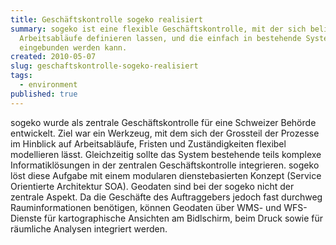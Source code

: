 ```yaml
---
title: Geschäftskontrolle sogeko realisiert
summary: sogeko ist eine flexible Geschäftskontrolle, mit der sich beliebige
  Arbeitsabläufe definieren lassen, und die einfach in bestehende Systeme
  eingebunden werden kann.
created: 2010-05-07
slug: geschaftskontrolle-sogeko-realisiert
tags:
  - environment
published: true
---
```

sogeko wurde als zentrale Geschäftskontrolle für eine Schweizer Behörde entwickelt. Ziel war ein Werkzeug, mit dem sich der Grossteil der Prozesse im Hinblick auf Arbeitsabläufe, Fristen und Zuständigkeiten flexibel modellieren lässt. Gleichzeitig sollte das System bestehende teils komplexe Informatiklösungen in der zentralen Geschäftskontrolle integrieren. sogeko löst diese Aufgabe mit einem modularen dienstebasierten Konzept (Service Orientierte Architektur SOA). Geodaten sind bei der sogeko nicht der zentrale Aspekt. Da die Geschäfte des Auftraggebers jedoch fast durchweg Rauminformationen benötigen, können Geodaten über WMS- und WFS-Dienste für kartographische Ansichten am Bidlschirm, beim Druck sowie für räumliche Analysen integriert werden.
